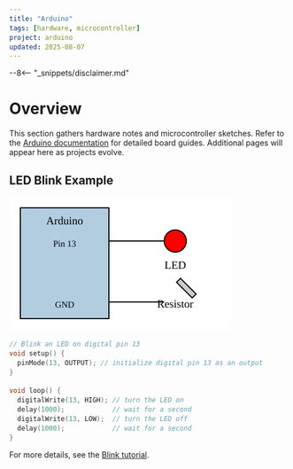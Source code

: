 ```yaml
---
title: "Arduino"
tags: [hardware, microcontroller]
project: arduino
updated: 2025-08-07
---
```


--8<-- "_snippets/disclaimer.md"

# Overview

This section gathers hardware notes and microcontroller sketches. Refer to
the [Arduino documentation](https://www.arduino.cc/) for detailed board
guides. Additional pages will appear here as projects evolve.

## LED Blink Example

![LED blink wiring](img/blink_wiring.svg)

```cpp
// Blink an LED on digital pin 13
void setup() {
  pinMode(13, OUTPUT); // initialize digital pin 13 as an output
}

void loop() {
  digitalWrite(13, HIGH); // turn the LED on
  delay(1000);            // wait for a second
  digitalWrite(13, LOW);  // turn the LED off
  delay(1000);            // wait for a second
}
```

For more details, see the [Blink tutorial](https://docs.arduino.cc/tutorials/uno-and-uno-r3/basic-blink).

